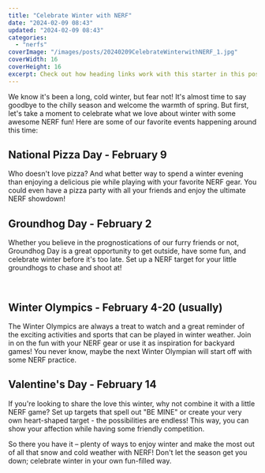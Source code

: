 ```yaml
---
title: "Celebrate Winter with NERF"
date: "2024-02-09 08:43"
updated: "2024-02-09 08:43"
categories:
  - "nerfs"
coverImage: "/images/posts/20240209CelebrateWinterwithNERF_1.jpg"
coverWidth: 16
coverHeight: 16
excerpt: Check out how heading links work with this starter in this post.
---
```


<script>
  import { base } from '$app/paths';
</script>

We know it's been a long, cold winter, but fear not! It's almost time to say goodbye to the chilly season and welcome the warmth of spring. But first, let's take a moment to celebrate what we love about winter with some awesome NERF fun! Here are some of our favorite events happening around this time:

## National Pizza Day - February 9
Who doesn't love pizza? And what better way to spend a winter evening than enjoying a delicious pie while playing with your favorite NERF gear. You could even have a pizza party with all your friends and enjoy the ultimate NERF showdown!

## Groundhog Day - February 2
Whether you believe in the prognostications of our furry friends or not, Groundhog Day is a great opportunity to get outside, have some fun, and celebrate winter before it's too late. Set up a NERF target for your little groundhogs to chase and shoot at!

<img class="inline object-contain w-full my-4" src="{base}/images/posts/20240209CelebrateWinterwithNERF_2.jpg" alt="" style="aspect-ratio: 16 / 16;" width="16" height="16">


## Winter Olympics - February 4-20 (usually)
The Winter Olympics are always a treat to watch and a great reminder of the exciting activities and sports that can be played in winter weather. Join in on the fun with your NERF gear or use it as inspiration for backyard games! You never know, maybe the next Winter Olympian will start off with some NERF practice.

## Valentine's Day - February 14
If you're looking to share the love this winter, why not combine it with a little NERF game? Set up targets that spell out "BE MINE" or create your very own heart-shaped target - the possibilities are endless! This way, you can show your affection while having some friendly competition.

So there you have it – plenty of ways to enjoy winter and make the most out of all that snow and cold weather with NERF! Don't let the season get you down; celebrate winter in your own fun-filled way.